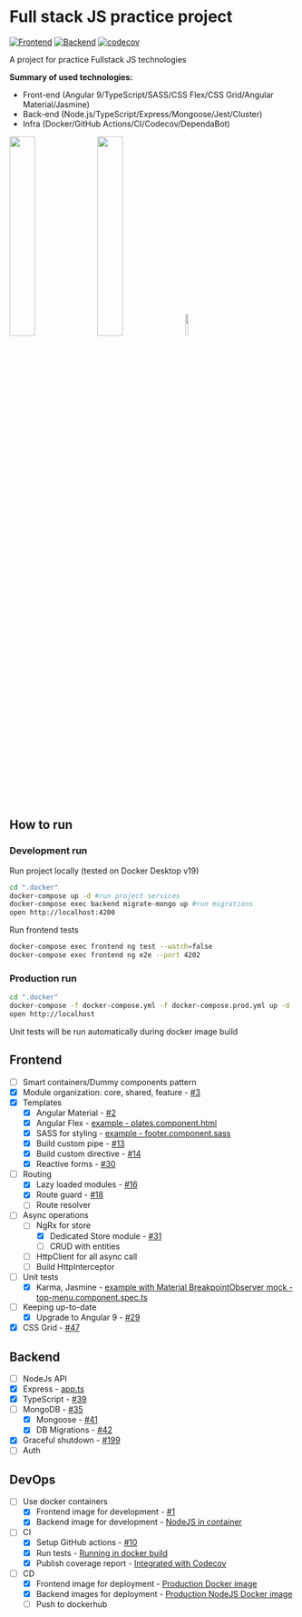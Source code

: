 # Full stack JS practice project

[![Frontend](https://github.com/rodion-arr/js-fullstack-practice/workflows/Frontend/badge.svg)](https://github.com/rodion-arr/js-fullstack-practice/actions?query=workflow%3AFrontend)
[![Backend](https://github.com/rodion-arr/js-fullstack-practice/workflows/Backend/badge.svg)](https://github.com/rodion-arr/js-fullstack-practice/actions?query=workflow%3ABackend)
[![codecov](https://codecov.io/gh/rodion-arr/js-fullstack-practice/branch/master/graph/badge.svg)](https://codecov.io/gh/rodion-arr/js-fullstack-practice)

A project for practice Fullstack JS technologies

**Summary of used technologies:**
- Front-end (Angular 9/TypeScript/SASS/CSS Flex/CSS Grid/Angular Material/Jasmine)
- Back-end (Node.js/TypeScript/Express/Mongoose/Jest/Cluster)
- Infra (Docker/GitHub Actions/CI/Codecov/DependaBot)

<img src="https://user-images.githubusercontent.com/5843270/81486438-73c31500-925d-11ea-8e05-787e016f5df7.png" width="30%"></img>
<img src="https://user-images.githubusercontent.com/5843270/81486426-66a62600-925d-11ea-8284-26cc7de3d045.png" width="30%"></img>
<img src="https://user-images.githubusercontent.com/5843270/81486436-71f95180-925d-11ea-90f4-8b3970f716de.png" width="10%"></img> 

## How to run
### Development run
Run project locally (tested on Docker Desktop v19)
```bash
cd ".docker"
docker-compose up -d #run project services
docker-compose exec backend migrate-mongo up #run migrations
open http://localhost:4200
```

Run frontend tests
```bash
docker-compose exec frontend ng test --watch=false
docker-compose exec frontend ng e2e --port 4202
```

### Production run
```bash
cd ".docker"
docker-compose -f docker-compose.yml -f docker-compose.prod.yml up -d
open http://localhost
```

Unit tests will be run automatically during docker image build

## Frontend 
- [ ] Smart containers/Dummy components pattern 
- [x] Module organization: core, shared, feature - [#3](https://github.com/rodion-arr/js-fullstack-practice/pull/3)
- [x] Templates 
    - [x] Angular Material - [#2](https://github.com/rodion-arr/js-fullstack-practice/pull/2)
    - [x] Angular Flex - [example - plates.component.html](https://github.com/rodion-arr/js-fullstack-practice/blob/master/frontend/src/app/home/plates/plates.component.html)
    - [x] SASS for styling - [example - footer.component.sass](https://github.com/rodion-arr/js-fullstack-practice/blob/master/frontend/src/app/core/footer/footer.component.sass)
    - [x] Build custom pipe - [#13](https://github.com/rodion-arr/js-fullstack-practice/pull/13)
    - [x] Build custom directive - [#14](https://github.com/rodion-arr/js-fullstack-practice/pull/14)
    - [x] Reactive forms - [#30](https://github.com/rodion-arr/js-fullstack-practice/pull/30)
- [ ] Routing
    - [x] Lazy loaded modules - [#16](https://github.com/rodion-arr/js-fullstack-practice/pull/16)
    - [x] Route guard - [#18](https://github.com/rodion-arr/js-fullstack-practice/pull/18)
    - [ ] Route resolver
- [ ] Async operations
    - [ ] NgRx for store
        - [x] Dedicated Store module - [#31](https://github.com/rodion-arr/js-fullstack-practice/pull/31)
        - [ ] CRUD with entities
    - [ ] HttpClient for all async call
    - [ ] Build HttpInterceptor   
- [ ] Unit tests
    - [x] Karma, Jasmine - [example with Material BreakpointObserver mock - top-menu.component.spec.ts](https://github.com/rodion-arr/js-fullstack-practice/blob/master/frontend/src/app/core/top-menu/top-menu.component.spec.ts)
- [ ] Keeping up-to-date
    - [x] Upgrade to Angular 9 - [#29](https://github.com/rodion-arr/js-fullstack-practice/pull/29)
- [x] CSS Grid - [#47](https://github.com/rodion-arr/js-fullstack-practice/pull/47)

## Backend 
- [ ] NodeJs API
- [x] Express - [app.ts](https://github.com/rodion-arr/js-fullstack-practice/blob/master/backend/src/app.ts)
- [x] TypeScript - [#39](https://github.com/rodion-arr/js-fullstack-practice/pull/39)
- [ ] MongoDB - [#35](https://github.com/rodion-arr/js-fullstack-practice/pull/35)
    - [x] Mongoose - [#41](https://github.com/rodion-arr/js-fullstack-practice/pull/41)
    - [x] DB Migrations - [#42](https://github.com/rodion-arr/js-fullstack-practice/pull/42)
- [x] Graceful shutdown - [#199](https://github.com/rodion-arr/js-fullstack-practice/pull/199)
- [ ] Auth

## DevOps
- [ ] Use docker containers 
    - [x] Frontend image for development - [#1](https://github.com/rodion-arr/js-fullstack-practice/pull/1)
    - [x] Backend image for development - [NodeJS in container](/.docker/backend/Dockerfile)
- [ ] CI
    - [x] Setup GitHub actions - [#10](https://github.com/rodion-arr/js-fullstack-practice/pull/10)
    - [x] Run tests - [Running in docker build](/.docker/frontend/Dockerfile.prod#L29)
    - [x] Publish coverage report - [Integrated with Codecov](https://codecov.io/gh/rodion-arr/js-fullstack-practice)
- [ ] CD
    - [x] Frontend image for deployment - [Production Docker image](/.docker/frontend/Dockerfile.prod)
    - [x] Backend images for deployment - [Production NodeJS Docker image](/.docker/backend/Dockerfile.prod)
    - [ ] Push to dockerhub 
